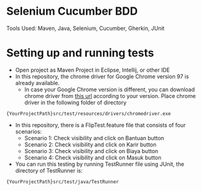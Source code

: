 # Selenium Cucumber BDD

Tools Used: Maven, Java, Selenium, Cucumber, Gherkin, JUnit

# Setting up and running tests

* Open project as Maven Project in Eclipse, Intellij, or other IDE 
* In this repository, the chrome driver for Google Chrome version 97 is already available. 
	* In case your Google Chrome version is different, you can download chrome driver from [this url](https://chromedriver.chromium.org/downloads) according to your version. Place chrome driver in the following folder of directory
```
{YourProjectPath}src/test/resources/drivers/chromedriver.exe
```
* In this repository, there is a FlipTest.feature file that consists of four scenarios:
	* Scenario 1: Check visibility and click on Bantuan button
	* Scenario 2: Check visibility and click on Karir button
	* Scenario 3: Check visibility and click on Biaya button
	* Scenario 4: Check visibility and click on Masuk button
* You can run this testing by running TestRunner file using JUnit, the directory of TestRunner is:
```
{YourProjectPath}src/test/java/TestRunner
```